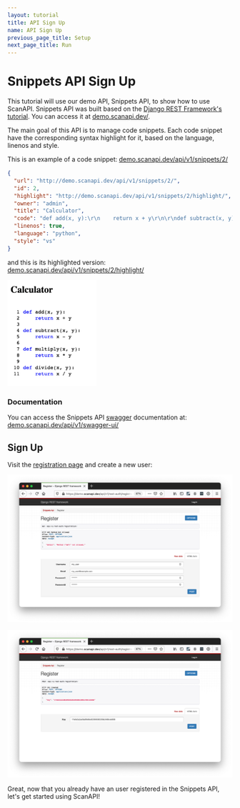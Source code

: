 ```yaml
---
layout: tutorial
title: API Sign Up
name: API Sign Up
previous_page_title: Setup
next_page_title: Run
---
```


# Snippets API Sign Up

This tutorial will use our demo API, Snippets API, to show how to use ScanAPI. Snippets API was
built based on the [Django REST Framework's tutorial][drf-tutorial]. You can access it at
[demo.scanapi.dev/](https://demo.scanapi.dev/).

The main goal of this API is to manage code snippets. Each code snippet have the corresponding
syntax highlight for it, based on the language, linenos and style.

This is an example of a code snippet:
[demo.scanapi.dev/api/v1/snippets/2/](https://demo.scanapi.dev/api/v1/snippets/2/)

```json
{
  "url": "http://demo.scanapi.dev/api/v1/snippets/2/",
  "id": 2,
  "highlight": "http://demo.scanapi.dev/api/v1/snippets/2/highlight/",
  "owner": "admin",
  "title": "Calculator",
  "code": "def add(x, y):\r\n    return x + y\r\n\r\ndef subtract(x, y):\r\n    return x - y\r\n\r\ndef multiply(x, y):\r\n    return x * y\r\n\r\ndef divide(x, y):\r\n    return x / y",
  "linenos": true,
  "language": "python",
  "style": "vs"
}
```

and this is its highlighted version: [demo.scanapi.dev/api/v1/snippets/2/highlight/](https://demo.scanapi.dev/api/v1/snippets/2/highlight/)

<p>
  <img
    src="/assets/images/tutorial/page2/calculator-highlight.png"
    width="200"
    alt="An overview screenshot of the report."
  >
</p>

### Documentation

You can access the Snippets API [swagger][swagger] documentation at:
[demo.scanapi.dev/api/v1/swagger-ui/](https://demo.scanapi.dev/api/v1/swagger-ui/)

## Sign Up

Visit the [registration page][demo-api-registration] and create a new user:

<p align="center">
  <img
    src="/assets/images/tutorial/page2/registration.png"
    width="900"
    alt="User registration form."
  >
</p>

<p align="center">
  <img
    src="/assets/images/tutorial/page2/registration-complete.png"
    width="900"
    alt="User registration complete, returning the user key."
  >
</p>

Great, now that you already have an user registered in the Snippets API, let's get started using
ScanAPI!

[demo-api-registration]: https://demo.scanapi.dev/api/v1/rest-auth/registration/
[demo-api-swagger]: https://demo.scanapi.dev/api/v1/swagger-ui/
[demo-api]: https://demo.scanapi.dev/
[drf-tutorial]: https://www.django-rest-framework.org/tutorial/1-serialization/
[swagger]: https://swagger.io/
